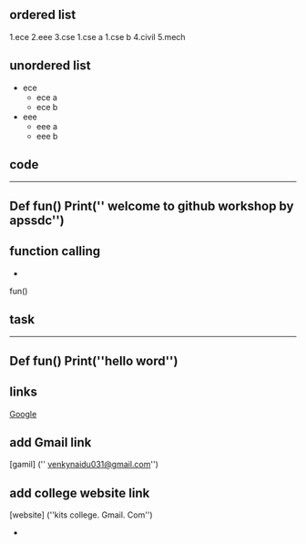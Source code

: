 ## ordered list
1.ece
2.eee
3.cse
    1.cse a
    1.cse b
4.civil
5.mech
## unordered list
- ece
   * ece a
   * ece b
- eee
    + eee a
    + eee b
## code
---
Def fun() 
    Print('' welcome to github workshop by apssdc'') 
---
## function calling
-
fun() 
## task
---
Def fun() 
    Print(''hello word'') 
---
## links
[Google](''http//www.google.com/) 

## add Gmail link
[gamil] ('' venkynaidu031@gmail.com'')
## add college website link
[website] (''kits college. Gmail. Com'') 




- 

    
